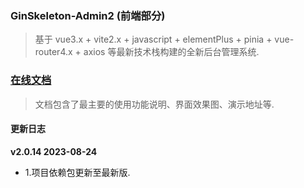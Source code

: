 ### GinSkeleton-Admin2 (前端部分)
> 基于 vue3.x + vite2.x + javascript + elementPlus + pinia + vue-router4.x + axios 等最新技术栈构建的全新后台管理系统.  


###  [在线文档](https://www.yuque.com/xiaofensinixidaouxiang/qmanaq/qmucb4)
> 文档包含了最主要的使用功能说明、界面效果图、演示地址等.


####  更新日志
**v2.0.14  2023-08-24**
- 1.项目依赖包更新至最新版.

